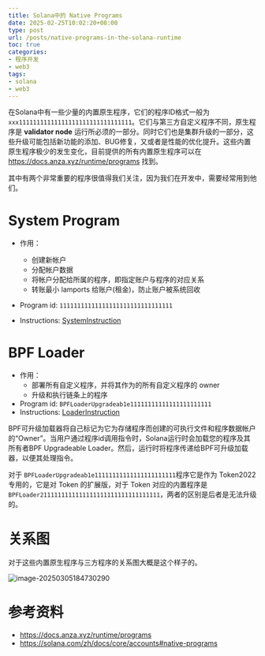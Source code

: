 ```yaml
---
title: Solana中的 Native Programs
date: 2025-02-25T10:02:20+08:00
type: post
url: /posts/native-programs-in-the-solana-runtime
toc: true
categories:
- 程序开发
- web3
tags:
- solana
- web3
---
```


在Solana中有一些少量的内置原生程序，它们的程序ID格式一般为 `xxx11111111111111111111111111111111`。它们与第三方自定义程序不同，原生程序是 **validator node** 运行所必须的一部分。同时它们也是集群升级的一部分，这些升级可能包括新功能的添加、BUG修复，又或者是性能的优化提升。这些内置原生程序极少的发生变化，目前提供的所有内置原生程序可以在 https://docs.anza.xyz/runtime/programs 找到。

其中有两个非常重要的程序很值得我们关注，因为我们在开发中，需要经常用到他们。



# System Program

- 作用：
   - 创建新帐户
   - 分配帐户数据
   - 将帐户分配给所属的程序，即指定账户与程序的对应关系
   - 转账最小 lamports 给账户(租金)，防止账户被系统回收

- Program id: `11111111111111111111111111111111`
- Instructions: [SystemInstruction](https://docs.rs/solana-program/2.2.0/solana_program/system_instruction/enum.SystemInstruction.html)



# BPF Loader

- 作用：
  - 部署所有自定义程序，并将其作为的所有自定义程序的 owner
  - 升级和执行链条上的程序
- Program id: `BPFLoaderUpgradeab1e11111111111111111111111`
- Instructions: [LoaderInstruction](https://docs.rs/solana-sdk/2.2.0/solana_sdk/loader_upgradeable_instruction/enum.UpgradeableLoaderInstruction.html)

BPF可升级加载器将自己标记为它为存储程序而创建的可执行文件和程序数据帐户的“Owner”。当用户通过程序id调用指令时，Solana运行时会加载您的程序及其所有者BPF Upgradeable Loader。然后，运行时将程序传递给BPF可升级加载器，以便其处理指令。

对于 `BPFLoaderUpgradeab1e11111111111111111111111`程序它是作为 Token2022 专用的，它是对 Token 的扩展版，对于 Token 对应的内置程序是 `BPFLoader2111111111111111111111111111111111`，两者的区别是后者是无法升级的。



# 关系图

对于这些内置原生程序与三方程序的关系图大概是这个样子的。

![image-20250305184730290](https://blog--static.oss-cn-shanghai.aliyuncs.com/uploads/2025/image-20250305184730290.png)



# 参考资料

- https://docs.anza.xyz/runtime/programs
- https://solana.com/zh/docs/core/accounts#native-programs
